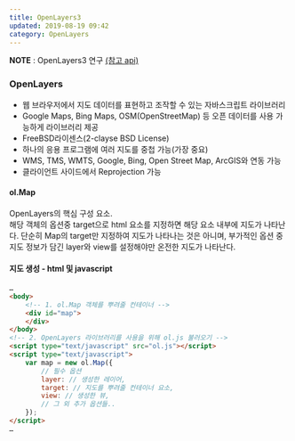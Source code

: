 ```yaml
---
title: OpenLayers3
updated: 2019-08-19 09:42
category: OpenLayers
---
```

**NOTE** : OpenLayers3 연구 <a href="https://openlayers.org/en/v3.20.1/apidoc/index.html" target="_new">(참고 api)</a>  

### OpenLayers
- 웹 브라우저에서 지도 데이터를 표현하고 조작할 수 있는 자바스크립트 라이브러리
- Google Maps, Bing Maps, OSM(OpenStreetMap) 등 오픈 데이터를 사용 가능하게 라이브러리 제공
- FreeBSD라이센스(2-clayse BSD License)
- 하나의 응용 프로그램에 여러 지도를 중첩 가능(가장 중요)
- WMS, TMS, WMTS, Google, Bing, Open Street Map, ArcGIS와 연동 가능
- 클라이언트 사이드에서 Reprojection 가능

#### ol.Map
OpenLayers의 핵심 구성 요소.  
해당 객체의 옵션중 target으로 html 요소를 지정하면 해당 요소 내부에 지도가 나타난다. 단순히 Map의 target만 지정하여 지도가 나타나는 것은 아니며, 부가적인 옵션 중 지도 정보가 담긴 layer와 view를 설정해야만 온전한 지도가 나타난다.

#### 지도 생성 - html 및 javascript
```html
…
<body>
    <!-- 1. ol.Map 객체를 뿌려줄 컨테이너 -->
    <div id="map">
    </div>
</body>
<!-- 2. OpenLayers 라이브러리를 사용을 위해 ol.js 불러오기 -->
<script type="text/javascript" src="ol.js"></script>
<script type="text/javascript">
    var map = new ol.Map({
        // 필수 옵션
        layer: // 생성한 레이어,
        target: // 지도를 뿌려줄 컨테이너 요소,
        view: // 생성한 뷰,
        // 그 외 추가 옵션들..
    });
</script>
…
```

